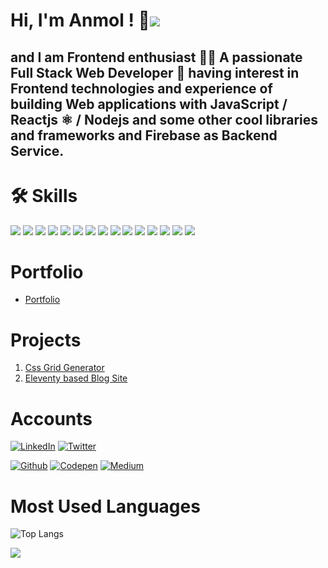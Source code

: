
# Hi, I'm Anmol ! 👋![](https://img.shields.io/badge/Immortal-%F0%9F%98%8E-%23B7F5B2)
## and I am Frontend enthusiast 👨‍💻 A passionate Full Stack Web Developer 🚀 having interest in Frontend technologies and experience of building Web applications with JavaScript / Reactjs ⚛️ / Nodejs and some other cool libraries and frameworks and Firebase as Backend Service.

# 🛠 Skills      

[![](https://img.shields.io/badge/HTML5-E34F26?style=for-the-badge&logo=html5&logoColor=white)](https://the-anmol.web.app/)
[![](https://img.shields.io/badge/CSS3-1572B6?style=for-the-badge&logo=css3&logoColor=white)](https://the-anmol.web.app/)
[![](https://img.shields.io/badge/JavaScript-323330?style=for-the-badge&logo=javascript&logoColor=F7DF1E)](https://the-anmol.web.app/)
[![](https://img.shields.io/badge/node.js-6DA55F?style=for-the-badge&logo=node.js&logoColor=white)](https://the-anmol.web.app/)
[![](https://img.shields.io/badge/vite-%23646CFF.svg?style=for-the-badge&logo=vite&logoColor=white)](https://the-anmol.web.app/)
[![](https://img.shields.io/badge/React-20232A?style=for-the-badge&logo=react&logoColor=61DAFB)](https://the-anmol.web.app/)
[![](https://img.shields.io/badge/Firebase-20232A?style=for-the-badge&logo=firebase&logoColor=FFCA28)](https://the-anmol.web.app/)
[![](https://img.shields.io/badge/Git-20232A?style=for-the-badge&logo=git&logoColor=DE4C36)](https://the-anmol.web.app/)
[![](https://img.shields.io/badge/Photoshop-001E36?style=for-the-badge&logo=adobephotoshop&logoColor=31A8FF)](https://the-anmol.web.app/)
[![](https://img.shields.io/badge/Premiere-00005B?style=for-the-badge&logo=adobepremierepro&logoColor=9999FF)](https://the-anmol.web.app/)
[![](https://img.shields.io/badge/Lightroom-001E36?style=for-the-badge&logo=adobelightroom&logoColor=31A8FF)](https://the-anmol.web.app/)
[![](https://img.shields.io/badge/Razorpay-072654?style=for-the-badge&logo=razorpay&logoColor=3395FF)](https://the-anmol.web.app/)
[![](https://img.shields.io/badge/Puppeteer-000?style=for-the-badge&logo=puppeteer&logoColor=fff)](https://the-anmol.web.app/)
[![](https://img.shields.io/badge/eleventy-20232A?style=for-the-badge&logo=eleventy&logoColor=white)](https://the-anmol.web.app/)
[![](https://img.shields.io/badge/Tailwind_CSS-38B2AC?style=for-the-badge&logo=tailwind-css&logoColor=white)](https://the-anmol.web.app/)


# Portfolio
 
- [Portfolio](https://the-anmol.web.app/)

# Projects

1. [Css Grid Generator](https://the-anmol.github.io/Grid_Generator)
2. [ Eleventy based Blog Site ](https://netblog.netlify.app/)


# Accounts
[![LinkedIn](https://img.shields.io/badge/linkedin-%230077B5.svg?style=for-the-badge&logo=linkedin&logoColor=white)](https://www.linkedin.com/in/anmol-5793a6250/)
[![Twitter](https://img.shields.io/badge/Twitter-%231DA1F2.svg?style=for-the-badge&logo=Twitter&logoColor=white)](https://twitter.com/iCreateBugs/)

[![Github](https://img.shields.io/badge/Github-333?style=for-the-badge&logo=github&logoColor=white)](https://github.com/the-anmol)
[![Codepen](https://img.shields.io/badge/codepen-333?style=for-the-badge&logo=codepen&logoColor=fff)](https://codepen.io/the-anmol)
[![Medium](https://img.shields.io/badge/Medium-000?style=for-the-badge&logo=medium&logoColor=fff)](https://medium.com/@the-anmol)

# Most Used Languages

![Top Langs](https://github-readme-stats.vercel.app/api/top-langs/?username=the-anmol&show_icons=true&theme=tokyonight&langs_count=20)


![](https://komarev.com/ghpvc/?username=the-anmol&style=flat-square&color=5BB318)
